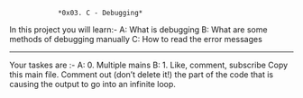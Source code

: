 				*0x03. C - Debugging*

In this project you will learn:-
 A: What is debugging
 B: What are some methods of debugging manually
 C: How to read the error messages
__________________________________________________________________________

Your taskes are :-
 A: 0. Multiple mains
 B: 1. Like, comment, subscribe
	Copy this main file. Comment out (don’t delete it!) the part of the code that is causing the output to go into an infinite loop.


